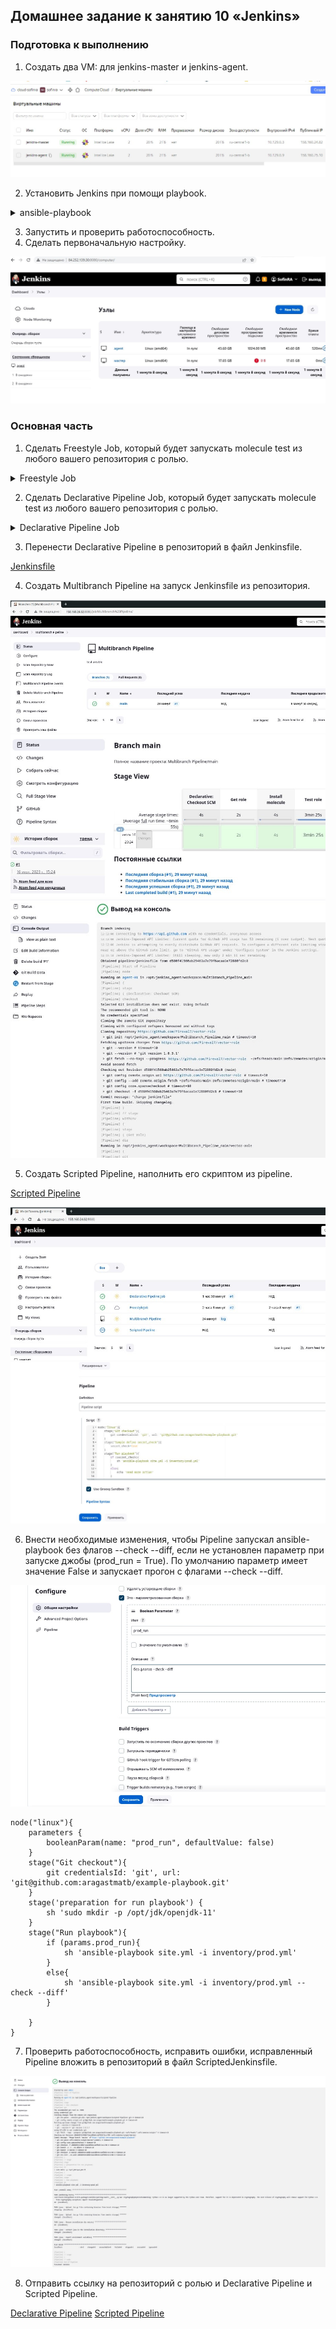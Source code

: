 ## Домашнее задание к занятию 10 «Jenkins»

### Подготовка к выполнению

1. Создать два VM: для jenkins-master и jenkins-agent.

![Ссылка 1](https://github.com/Firewal7/devops-netology/blob/main/image/09-ci-04-jenkins-1.jpg)

2. Установить Jenkins при помощи playbook.

<details>
<summary>ansible-playbook</summary>

┌──(root㉿kali)-[/home/…/lesson/devops-netology/09-ci-04-jenkins/infrastructure]
└─# ansible-playbook -i inventory/cicd/hosts.yml site.yml

PLAY [Preapre all hosts] ***************************************************************************************************************************************

TASK [Gathering Facts] *****************************************************************************************************************************************
ok: [jenkins-master-01]
ok: [jenkins-agent-01]

TASK [Create group] ********************************************************************************************************************************************
ok: [jenkins-master-01]
ok: [jenkins-agent-01]

TASK [Create user] *********************************************************************************************************************************************
ok: [jenkins-master-01]
ok: [jenkins-agent-01]

TASK [Install JDK] *********************************************************************************************************************************************
changed: [jenkins-master-01]
changed: [jenkins-agent-01]

PLAY [Get Jenkins master installed] ****************************************************************************************************************************

TASK [Gathering Facts] *****************************************************************************************************************************************
ok: [jenkins-master-01]

TASK [Get repo Jenkins] ****************************************************************************************************************************************
changed: [jenkins-master-01]

TASK [Add Jenkins key] *****************************************************************************************************************************************
changed: [jenkins-master-01]

TASK [Install epel-release] ************************************************************************************************************************************
changed: [jenkins-master-01]

TASK [Install Jenkins and requirements] ************************************************************************************************************************
changed: [jenkins-master-01]

TASK [Ensure jenkins agents are present in known_hosts file] ***************************************************************************************************
# 51.250.101.58:22 SSH-2.0-OpenSSH_7.4
# 51.250.101.58:22 SSH-2.0-OpenSSH_7.4
# 51.250.101.58:22 SSH-2.0-OpenSSH_7.4
# 51.250.101.58:22 SSH-2.0-OpenSSH_7.4
# 51.250.101.58:22 SSH-2.0-OpenSSH_7.4
changed: [jenkins-master-01] => (item=jenkins-agent-01)
[WARNING]: Module remote_tmp /home/jenkins/.ansible/tmp did not exist and was created with a mode of 0700, this may cause issues when running as another user.
To avoid this, create the remote_tmp dir with the correct permissions manually

TASK [Start Jenkins] *******************************************************************************************************************************************
changed: [jenkins-master-01]

PLAY [Prepare jenkins agent] ***********************************************************************************************************************************

TASK [Gathering Facts] *****************************************************************************************************************************************
ok: [jenkins-agent-01]

TASK [Add master publickey into authorized_key] ****************************************************************************************************************
changed: [jenkins-agent-01]

TASK [Create agent_dir] ****************************************************************************************************************************************
changed: [jenkins-agent-01]

TASK [Add docker repo] *****************************************************************************************************************************************
changed: [jenkins-agent-01]

TASK [Install some required] ***********************************************************************************************************************************
changed: [jenkins-agent-01]

TASK [Update pip] **********************************************************************************************************************************************
changed: [jenkins-agent-01]

TASK [Install Ansible] *****************************************************************************************************************************************
changed: [jenkins-agent-01]

TASK [Reinstall Selinux] ***************************************************************************************************************************************
changed: [jenkins-agent-01]

TASK [Add local to PATH] ***************************************************************************************************************************************
changed: [jenkins-agent-01]

TASK [Create docker group] *************************************************************************************************************************************
ok: [jenkins-agent-01]

TASK [Add jenkinsuser to dockergroup] **************************************************************************************************************************
changed: [jenkins-agent-01]

TASK [Restart docker] ******************************************************************************************************************************************
changed: [jenkins-agent-01]

TASK [Install agent.jar] ***************************************************************************************************************************************
changed: [jenkins-agent-01]

PLAY RECAP *****************************************************************************************************************************************************
jenkins-agent-01           : ok=17   changed=12   unreachable=0    failed=0    skipped=0    rescued=0    ignored=0   
jenkins-master-01          : ok=11   changed=7    unreachable=0    failed=0    skipped=0    rescued=0    ignored=0 

</details>

3. Запустить и проверить работоспособность.
4. Сделать первоначальную настройку.

![Ссылка 3](https://github.com/Firewal7/devops-netology/blob/main/image/09-ci-04-jenkins-3.jpg)

### Основная часть

1. Сделать Freestyle Job, который будет запускать molecule test из любого вашего репозитория с ролью.

<details>
<summary>Freestyle Job</summary>

![Ссылка 4](https://github.com/Firewal7/devops-netology/blob/main/image/09-ci-04-jenkins-4.jpg)
![Ссылка 5](https://github.com/Firewal7/devops-netology/blob/main/image/09-ci-04-jenkins-5.jpg)
![Ссылка 6](https://github.com/Firewal7/devops-netology/blob/main/image/09-ci-04-jenkins-6.jpg)
![Ссылка 7](https://github.com/Firewal7/devops-netology/blob/main/image/09-ci-04-jenkins-7.jpg)

</details>

2. Сделать Declarative Pipeline Job, который будет запускать molecule test из любого вашего репозитория с ролью.

<details>
<summary>Declarative Pipeline Job</summary>

![Ссылка 8](https://github.com/Firewal7/devops-netology/blob/main/image/09-ci-04-jenkins-8.jpg)
![Ссылка 9](https://github.com/Firewal7/devops-netology/blob/main/image/09-ci-04-jenkins-9.jpg)
![Ссылка 10](https://github.com/Firewal7/devops-netology/blob/main/image/09-ci-04-jenkins-10.jpg)

</details>

3. Перенести Declarative Pipeline в репозиторий в файл Jenkinsfile.

[Jenkinsfile](https://github.com/Firewal7/vector-role/blob/main/pipeline/jenkinsfile)

4. Создать Multibranch Pipeline на запуск Jenkinsfile из репозитория.

![Ссылка 11](https://github.com/Firewal7/devops-netology/blob/main/image/09-ci-04-jenkins-11.jpg)
![Ссылка 12](https://github.com/Firewal7/devops-netology/blob/main/image/09-ci-04-jenkins-12.jpg)
![Ссылка 13](https://github.com/Firewal7/devops-netology/blob/main/image/09-ci-04-jenkins-13.jpg)

5. Создать Scripted Pipeline, наполнить его скриптом из pipeline.

[Scripted Pipeline](https://github.com/Firewal7/devops-netology/tree/main/09-ci-04-jenkins/pipeline)

![Ссылка 14](https://github.com/Firewal7/devops-netology/blob/main/image/09-ci-04-jenkins-14.jpg)
![Ссылка 15](https://github.com/Firewal7/devops-netology/blob/main/image/09-ci-04-jenkins-15.jpg)

6. Внести необходимые изменения, чтобы Pipeline запускал ansible-playbook без флагов --check --diff, если не установлен параметр при запуске джобы (prod_run = True). По умолчанию параметр имеет значение False и запускает прогон с флагами --check --diff.

![Ссылка 16](https://github.com/Firewal7/devops-netology/blob/main/image/09-ci-04-jenkins-16.jpg)

```
node("linux"){
    parameters {
        booleanParam(name: "prod_run", defaultValue: false)
    }
    stage("Git checkout"){
        git credentialsId: 'git', url: 'git@github.com:aragastmatb/example-playbook.git'
    }
    stage('preparation for run playbook') {
        sh 'sudo mkdir -p /opt/jdk/openjdk-11'
    }
    stage("Run playbook"){
        if (params.prod_run){
            sh 'ansible-playbook site.yml -i inventory/prod.yml'
        }
        else{
            sh 'ansible-playbook site.yml -i inventory/prod.yml --check --diff'
        }

    }
}
```

7. Проверить работоспособность, исправить ошибки, исправленный Pipeline вложить в репозиторий в файл ScriptedJenkinsfile.

![Ссылка 17](https://github.com/Firewal7/devops-netology/blob/main/image/09-ci-04-jenkins-17.jpg)

8. Отправить ссылку на репозиторий с ролью и Declarative Pipeline и Scripted Pipeline.

[Declarative Pipeline](https://github.com/Firewal7/vector-role/blob/main/pipeline/jenkinsfile)
[Scripted Pipeline](https://github.com/Firewal7/devops-netology/blob/main/09-ci-04-jenkins/pipeline/ScriptedJenkinsfile)

